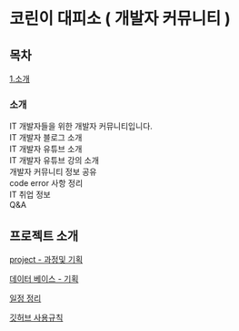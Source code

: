 # 코린이 대피소 ( 개발자 커뮤니티 )

## 목차

[1.소개](#소개)<br>


### 소개 

IT 개발자들을 위한 개발자 커뮤니티입니다.<br>
IT 개발자 블로그 소개 <br>
IT 개발자 유튜브 소개 <br>
IT 개발자 유튜브 강의 소개<br>
개발자 커뮤니티 정보 공유 <br>
code error 사항 정리<br>
IT 취업 정보 <br>
Q&A 

## 프로젝트 소개

[project - 과정및 기획](https://docs.google.com/presentation/d/1-auToEYtCUQvuk4Y1xfhFQQelqMFU-XGl0jmS-KDumw/edit?usp=sharing)

[ 데이터 베이스 - 기획 ](https://docs.google.com/spreadsheets/d/1rxwd22JbqlsI1Sy3MDnE35C8PwzDOdbRKNOmSWYknpI/edit?usp=sharing)

[ 일정 정리 ](https://github.com/playdata-finalproject/teamproject_final/projects/1)

<a href = "./팀워크 규칙/readme.md"> 깃허브 사용규칙 </a>
